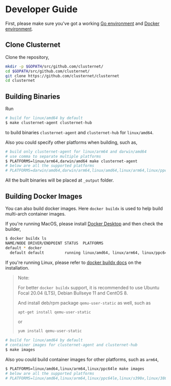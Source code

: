 # Developer Guide

First, please make sure you've got a working [Go environment](https://golang.org/doc/install)
and [Docker environment](https://docs.docker.com/engine).

## Clone Clusternet

Clone the repository,

```bash
mkdir -p $GOPATH/src/github.com/clusternet/
cd $GOPATH/src/github.com/clusternet/
git clone https://github.com/clusternet/clusternet
cd clusternet
```

## Building Binaries

Run

```bash
# build for linux/amd64 by default
$ make clusternet-agent clusternet-hub
```

to build binaries `clusternet-agent` and `clusternet-hub` for `linux/amd64`.

Also you could specify other platforms when building, such as,

```bash
# build only clusternet-agent for linux/arm64 and darwin/amd64
# use comma to separate multiple platforms
$ PLATFORMS=linux/arm64,darwin/amd64 make clusternet-agent
# below are all the supported platforms
# PLATFORMS=darwin/amd64,darwin/arm64,linux/amd64,linux/arm64,linux/ppc64le,linux/s390x,linux/386,linux/arm
```

All the built binaries will be placed at `_output` folder.

## Building Docker Images

You can also build docker images. Here `docker buildx` is used to help build multi-arch container images.

If you're running MacOS, please install [Docker Desktop](https://docs.docker.com/desktop/) and then check the builder,

```bash
$ docker buildx ls
NAME/NODE DRIVER/ENDPOINT STATUS  PLATFORMS
default * docker
  default default         running linux/amd64, linux/arm64, linux/ppc64le, linux/s390x, linux/386, linux/arm/v7, linux/arm/v6
```

If you're running Linux, please refer to [docker buildx docs](https://docs.docker.com/buildx/working-with-buildx/)
on the installation.

> Note:
>
> For better `docker buildx` support, it is recommended to use Ubuntu Focal 20.04 (LTS), Debian Bullseye 11 and CentOS 8.
>
> And install deb/rpm package `qemu-user-static` as well, such as
> ```bash
> apt-get install qemu-user-static
> ```
> or
> ```bash
> yum install qemu-user-static
> ```

```bash
# build for linux/amd64 by default
# container images for clusternet-agent and clusternet-hub
$ make images
```

Also you could build container images for other platforms, such as `arm64`,

```bash
$ PLATFORMS=linux/amd64,linux/arm64,linux/ppc64le make images
# below are all the supported platforms
# PLATFORMS=linux/amd64,linux/arm64,linux/ppc64le,linux/s390x,linux/386,linux/arm
```
